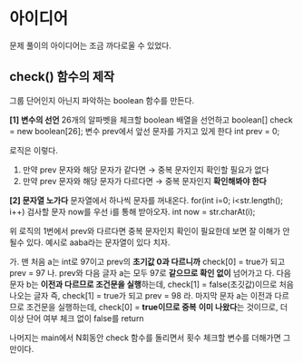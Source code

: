 # 아이디어
문제 풀이의 아이디어는 조금 까다로울 수 있었다.

## check() 함수의 제작
그룹 단어인지 아닌지 파악하는 boolean 함수를 만든다.

**[1] 변수의 선언**
26개의 알파벳을 체크할 boolean 배열을 선언하고    boolean[] check = new boolean[26];
변수 prev에서 앞선 문자를 가지고 있게 한다        int prev = 0;

로직은 이렇다.
1) 만약 prev 문자와 해당 문자가 같다면 → 중복 문자인지 확인할 필요가 없다
2) 만약 prev 문자와 해당 문자가 다르다면 → 중복 문자인지 **확인해봐야 한다**

**[2] 문자열 노가다**
문자열에서 하나씩 문자를 꺼내온다.                for(int i=0; i<str.length(); i++)
검사할 문자 now를 우선 i를 통해 받아오자.         int now = str.charAt(i);

위 로직의 1번에서 prev와 다르다면 중복 문자인지 확인이 필요한데 보면 잘 이해가 안 될수 있다.
예시로 aaba라는 문자열이 있다 치자.

가. 맨 처음 a는 int로 97이고 prev의 **초기값 0과 다르니까** check[0] = true가 되고 prev = 97
나. prev와 다음 글자 a는 모두 97로 **같으므로 확인 없이** 넘어가고
다. 다음 문자 b는 **이전과 다르므로 조건문을 실행**하는데, check[1] = false(초깃값)이므로 처음 나오는 글자
    즉, check[1] = true가 되고 prev = 98
라. 마지막 문자 a는 이전과 다르므로 조건문을 실행하는데, check[0] = **true이므로 중복**
    **이미 나왔다**는 것이므로, 더 이상 단어 여부 체크 없이 false를 return

나머지는 main에서 N회동안 check 함수를 돌리면서 횟수 체크할 변수를 더해가면 그만이다.
